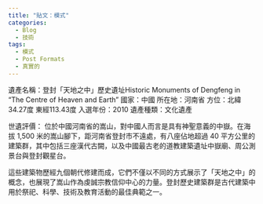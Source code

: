 ```yaml
---
title: "貼文：模式"
categories:
  - Blog
  - 技術
tags:
  - 模式
  - Post Formats
  - 真實的
---
```


遺產名稱：登封「天地之中」歷史遺址Historic Monuments of Dengfeng in “The Centre of Heaven and Earth”
國家：中國
所在地：河南省
方位：北緯34.27度 東經113.43度
入選年份：2010
遺產種類：文化遺產

世遺評價：
位於中國河南省的嵩山，對中國人而言是具有神聖意義的中嶽。在海拔 1,500 米的嵩山腳下，距河南省登封市不遠處，有八座佔地超過 40 平方公里的建築群，其中包括三座漢代古闕，以及中國最古老的道教建築遺址中嶽廟、周公測景台與登封觀星台。

這些建築物歷經九個朝代修建而成，它們不僅以不同的方式展示了「天地之中」的概念，也展現了嵩山作為虔誠宗教信仰中心的力量。登封歷史建築群是古代建築中用於祭祀、科學、技術及教育活動的最佳典範之一。